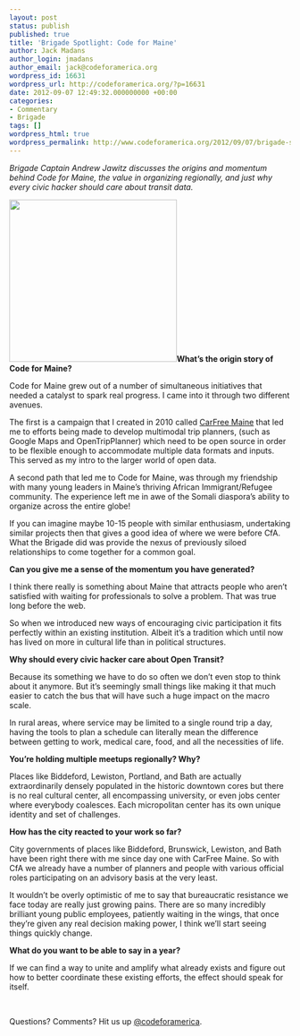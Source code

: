 ```yaml
---
layout: post
status: publish
published: true
title: 'Brigade Spotlight: Code for Maine'
author: Jack Madans
author_login: jmadans
author_email: jack@codeforamerica.org
wordpress_id: 16631
wordpress_url: http://codeforamerica.org/?p=16631
date: 2012-09-07 12:49:32.000000000 +00:00
categories:
- Commentary
- Brigade
tags: []
wordpress_html: true
wordpress_permalink: http://www.codeforamerica.org/2012/09/07/brigade-spotlight-code-for-maine/
---
```


<p><em>Brigade Captain Andrew Jawitz discusses the origins and momentum behind Code for Maine, the value in organizing regionally, and just why every civic hacker should care about transit data. </em></p>
<p><strong><a href="http://codeforamerica.org/wp-content/uploads/2012/09/jawitz_spotlight2.png"><img alt="" class="alignleft size-medium wp-image-16632" height="290" src="http://codeforamerica.org/wp-content/uploads/2012/09/jawitz_spotlight2-300x290.png" title="jawitz_spotlight#2" width="300"/></a>What’s the origin story of Code for Maine?</strong></p>
<p>Code for Maine grew out of a number of simultaneous initiatives that needed a catalyst to spark real progress. I came into it through two different avenues.</p>
<p>The first is a campaign that I created in 2010 called <a href="www.carfreemaine.org">CarFree Maine</a> that led me to efforts being made to develop multimodal trip planners, (such as Google Maps and OpenTripPlanner) which need to be open source in order to be flexible enough to accommodate multiple data formats and inputs. This served as my intro to the larger world of open data.</p>
<p>A second path that led me to Code for Maine, was through my friendship with many young leaders in Maine’s thriving African Immigrant/Refugee community. The experience left me in awe of the Somali diaspora’s ability to organize across the entire globe!</p>
<p>If you can imagine maybe 10-15 people with similar enthusiasm, undertaking similar projects then that gives a good idea of where we were before CfA. What the Brigade did was provide the nexus of previously siloed relationships to come together for a common goal.</p>
<p><strong>Can you give me a sense of the momentum you have generated?</strong></p>
<p>I think there really is something about Maine that attracts people who aren’t satisfied with waiting for professionals to solve a problem. That was true long before the web.</p>
<p>So when we introduced new ways of encouraging civic participation it fits perfectly within an existing institution. Albeit it’s a tradition which until now has lived on more in cultural life than in political structures.</p>
<p><strong>Why should every civic hacker care about Open Transit?</strong></p>
<p>Because its something we have to do so often we don’t even stop to think about it anymore. But it’s seemingly small things like making it that much easier to catch the bus that will have such a huge impact on the macro scale.</p>
<p>In rural areas, where service may be limited to a single round trip a day, having the tools to plan a schedule can literally mean the difference between getting to work, medical care, food, and all the necessities of life.</p>
<p><strong>You’re holding multiple meetups regionally? Why?</strong></p>
<p>Places like Biddeford, Lewiston, Portland, and Bath are actually extraordinarily densely populated in the historic downtown cores but there is no real cultural center, all encompassing university, or even jobs center where everybody coalesces. Each micropolitan center has its own unique identity and set of challenges.</p>
<p><strong>How has the city reacted to your work so far?</strong></p>
<p>City governments of places like Biddeford, Brunswick, Lewiston, and Bath have been right there with me since day one with CarFree Maine. So with CfA we already have a number of planners and people with various official roles participating on an advisory basis at the very least.</p>
<p>It wouldn’t be overly optimistic of me to say that bureaucratic resistance we face today are really just growing pains. There are so many incredibly brilliant young public employees, patiently waiting in the wings, that once they’re given any real decision making power, I think we’ll start seeing things quickly change.</p>
<p><strong>What do you want to be able to say in a year?</strong></p>
<p>If we can find a way to unite and amplify what already exists and figure out how to better coordinate these existing efforts, the effect should speak for itself.</p>
<p> </p>
<p>Questions? Comments? Hit us up <a href="http://twitter.com/codeforamerica" target="_blank">@codeforamerica</a>.</p>

